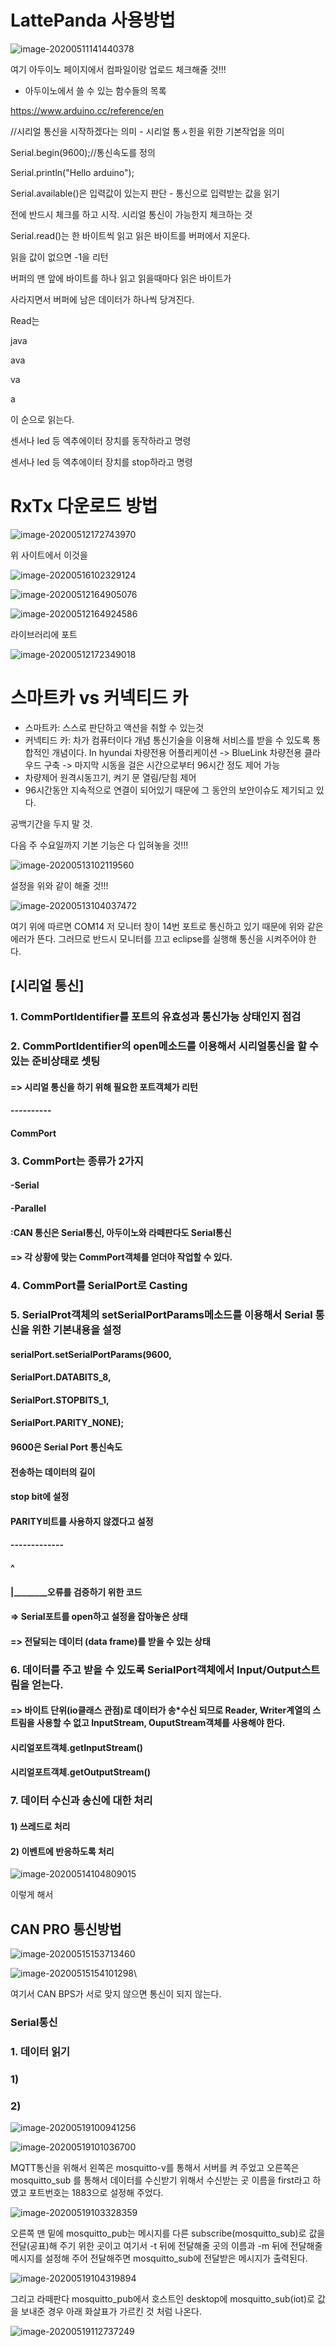 # LattePanda 사용방법





![image-20200511141440378](images\image-20200511141440378.png)



여기 아두이노 페이지에서  컴파일이랑 업로드 체크해줄 것!!!



* 아두이노에서 쓸 수 있는 함수들의 목록

https://www.arduino.cc/reference/en



//시리얼 통신을 시작하겠다는 의미 - 시리얼 통ㅅ힌을 위한 기본작업을 의미



Serial.begin(9600);//통신속도를 정의



Serial.println("Hello arduino");



Serial.available()은 입력값이 있는지 판단 - 통신으로 입력받는 값을 읽기

전에 반드시 체크를 하고 시작. 시리얼 통신이 가능한지 체크하는  것



Serial.read()는 한 바이트씩 읽고 읽은 바이트를 버퍼에서 지운다.

읽을 값이 없으면 -1을 리턴

버퍼의 맨 앞에 바이트를 하나 읽고 읽을때마다 읽은 바이트가 

사라지면서 버퍼에 남은 데이터가 하나씩 당겨진다.

Read는

java

ava

va

a 

이 순으로 읽는다.



센서나 led 등 엑추에이터 장치를 동작하라고 명령



센서나 led 등 엑추에이터 장치를 stop하라고 명령



# RxTx 다운로드 방법





![image-20200512172743970](images/image-20200512172743970.png)

위 사이트에서 이것을 



![image-20200516102329124](images/image-20200516102329124.png)



![image-20200512164905076](images/image-20200512164905076.png)





![image-20200512164924586](images/image-20200512164924586.png)



라이브러리에 포트 

![image-20200512172349018](images/image-20200512172349018.png)

# 스마트카 vs 커넥티드 카
* 스마트카: 스스로 판단하고 액션을 취할 수 있는것
* 커넥티드 카: 차가 컴퓨터이다 개념
통신기술을 이용해 서비스를 받을 수 있도록
통합적인 개념이다.
In hyundai
차량전용 어플리케이션 -> BlueLink
차량전용 클라우드 구축 -> 
마지막 시동을 걸은 시간으로부터 96시간 정도 제어 가능
* 차량제어
  원격시동끄기, 켜기 문 열림/닫힘 제어
* 96시간동안 지속적으로 연결이 되어있기 때문에 그 동안의 보안이슈도 제기되고 있다.

공백기간을 두지 말 것.

다음 주 수요일까지 기본 기능은 다 입혀놓을 것!!!







![image-20200513102119560](images/image-20200513102119560.png)

설정을 위와 같이 해줄 것!!!



![image-20200513104037472](images/image-20200513104037472.png)



여기 위에 따르면 COM14 저 모니터 창이 14번 포트로 통신하고 있기 때문에 위와 같은 에러가 뜬다. 그러므로 반드시 모니터를 끄고 eclipse를 실행해 통신을 시켜주어야 한다.

## [시리얼 통신]

### 1. CommPortIdentifier를 포트의 유효성과 통신가능 상태인지 점검

### 2. CommPortIdentifier의 open메소드를 이용해서 시리얼통신을 할 수 있는 준비상태로 셋팅

#### => 시리얼 통신을 하기 위해 필요한 포트객체가 리턴

#### 															----------

#### 															CommPort

### 3. CommPort는 종류가 2가지

#### -Serial

#### -Parallel

#### :CAN 통신은 Serial통신, 아두이노와 라떼판다도 Serial통신

#### => 각 상황에 맞는 CommPort객체를 얻더야 작업할 수 있다.



### 4. CommPort를 SerialPort로 Casting

### 5. SerialProt객체의 setSerialPortParams메소드를 이용해서 Serial 통신을 위한 기본내용을 설정

#### serialPort.setSerialPortParams(9600,

#### 								SerialPort.DATABITS_8,

#### 								SerialPort.STOPBITS_1,

#### 								SerialPort.PARITY_NONE);

#### 9600은 Serial Port 통신속도

#### 전송하는 데이터의 길이

#### stop bit에 설정

#### PARITY비트를 사용하지 않겠다고 설정

#### -------------

#### 		^

#### 		|________오류를 검증하기 위한 코드

#### => Serial포트를 open하고 설정을 잡아놓은 상태

#### => 전달되는 데이터 (data frame)를 받을 수 있는 상태



### 6. 데이터를 주고 받을 수 있도록 SerialPort객체에서 Input/Output스트림을 얻는다.

#### => 바이트 단위(io클래스 관점)로 데이터가  송*수신 되므로 Reader, Writer계열의 스트림을 사용할 수 없고 InputStream, OuputStream객체를 사용해야 한다.

#### 시리얼포트객체.getInputStream()

#### 시리얼포트객체.getOutputStream()



### 7. 데이터 수신과 송신에 대한 처리

#### 1) 쓰레드로 처리

#### 2) 이벤트에 반응하도록 처리











![image-20200514104809015](images/image-20200514104809015.png)

이렇게 해서 



## CAN PRO 통신방법



![image-20200515153713460](images/image-20200515153713460.png)









![image-20200515154101298](images/image-20200515154101298.png)\





여기서 CAN BPS가 서로 맞지 않으면 통신이 되지 않는다.







### Serial통신

### 	1. 데이터 읽기

### 			1)

### 			2)









![image-20200519100941256](images/image-20200519100941256.png)

![image-20200519101036700](images/image-20200519101036700.png)

MQTT통신을 위해서 왼쪽은 mosquitto-v를 통해서 서버를 켜 주었고 오른쪽은 mosquitto_sub 를 통해서 데이터를 수신받기 위해서 수신받는 곳 이름을 first라고 하였고 포트번호는 1883으로 설정해 주었다.

![image-20200519103328359](images/image-20200519103328359.png)



오른쪽 맨 밑에 mosquitto_pub는 메시지를 다른 subscribe(mosquitto_sub)로 값을 전달(공표)해 주기 위한 곳이고 여기서 -t 뒤에 전달해줄 곳의 이름과 -m 뒤에 전달해줄 메시지를 설정해 주어 전달해주면 mosquitto_sub에 전달받은 메시지가 출력된다. 

![image-20200519104319894](images/image-20200519104319894.png)

그리고 라떼판다 mosquitto_pub에서 호스트인 desktop에 mosquitto_sub(iot)로 값을 보내준 경우 아래 화살표가 가르킨 것 처럼 나온다. 

![image-20200519112737249](images/image-20200519112737249.png)

